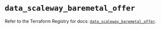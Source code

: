# `data_scaleway_baremetal_offer`

Refer to the Terraform Registry for docs: [`data_scaleway_baremetal_offer`](https://registry.terraform.io/providers/scaleway/scaleway/2.59.0/docs/data-sources/baremetal_offer).
